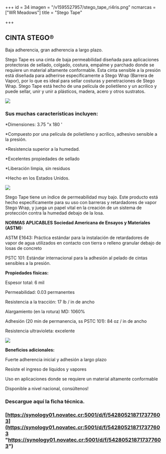 +++
id = 34
imagen = "/v1595527957/stego_tape_ri4ris.png"
ncmarcas = ["WR Meadows"]
title = "Stego Tape"

+++
## CINTA STEGO®

Baja adherencia, gran adherencia a largo plazo.

Stego Tape es una cinta de baja permeabilidad diseñada para aplicaciones protectoras de sellado, colgado, costura, empalme y parchado donde se requiere un material altamente conformable. Esta cinta sensible a la presión está diseñada para adherirse específicamente a Stego Wrap (Barrera de Vapor), por lo que es ideal para sellar costuras y penetraciones de Stego Wrap. Stego Tape está hecho de una película de polietileno y un acrílico y puede sellar, unir y unir a plásticos, madera, acero y otros sustratos.

![](https://res.cloudinary.com/novatec/v1595528486/tape_uyfaw4.png)

### **Sus muchas características incluyen:**

\*Dimensiones: 3.75 "x 180 '

\*Compuesto por una película de polietileno y acrílico, adhesivo    sensible a la presión.

\*Resistencia superior a la humedad.

\*Excelentes propiedades de sellado

\*Liberación limpia, sin residuos

\*Hecho en los Estados Unidos.

![](https://res.cloudinary.com/novatec/v1595528533/stego_tapee_w8npif.png)

Stego Tape tiene un índice de permeabilidad muy bajo. Este producto está hecho específicamente para su uso con barreras y retardadores de vapor Stego Wrap, y juega un papel vital en la creación de un sistema de protección contra la humedad debajo de la losa.

**NORMAS APLICABLES Sociedad Americana de Ensayos y Materiales (ASTM):**

ASTM E1643: Práctica estándar para la instalación de retardadores de vapor de agua utilizados en contacto con tierra o relleno granular debajo de losas de concreto

PSTC 101: Estándar internacional para la adhesión al pelado de cintas sensibles a la presión.

**Propiedades físicas:**

Espesor total: 6 mil

Permeabilidad: 0.03 permanentes

Resistencia a la tracción: 17 lb / in de ancho

Alargamiento (en la rotura) MD: 1060%

Adhesión (20 min de permanencia, ss PSTC 101): 84 oz / in de ancho

Resistencia ultravioleta: excelente

![](https://res.cloudinary.com/novatec/v1595528725/barrera_tape_h3pvsl.png)

**Beneficios adicionales:**

Fuerte adherencia inicial y adhesión a largo plazo

Resiste el ingreso de líquidos y vapores

Uso en aplicaciones donde se requiere un material altamente conformable

Disponible a nivel nacional, consúltenos!

### Descargue aquí la ficha técnica. 

### [https://synology01.novatec.cr:5001/d/f/542805218717377603](https://synology01.novatec.cr:5001/d/f/542805218717377603 "https://synology01.novatec.cr:5001/d/f/542805218717377603")